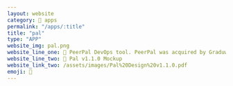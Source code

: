 ```yaml
---
layout: website
category: 🏬 apps
permalink: "/apps/:title"
title: "pal"
type: "APP"
website_img: pal.png
website_line_one: 🍏 PeerPal DevOps tool. PeerPal was acquired by Graduway near the end of 2021. This was a side-project that turned into a powerful internal devops tool. Using Electron and vanilla JS, Pal is a super simple app to build and develop for, and uses Docker to do the heavy lifting. Create "Review Apps" based on the ScopeDevs projects-Select a branch for each project, then watch as Pal clones the repos, networks them together using Docker Compose, and exposes them remotely using an ngrok tunnel to a randomized local port. Ta-da! 🎉
website_line_two: 🎨 Pal v1.1.0 Mockup
website_link_two: /assets/images/Pal%20Design%20v1.1.0.pdf
emoji: 🍏
---
```

